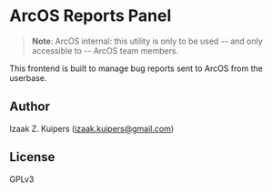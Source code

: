 # ArcOS Reports Panel

> **Note**: ArcOS internal: this utility is only to be used -- and only accessible to -- ArcOS team members.

This frontend is built to manage bug reports sent to ArcOS from the userbase.

## Author

Izaak Z. Kuipers (izaak.kuipers@gmail.com)

## License

GPLv3

